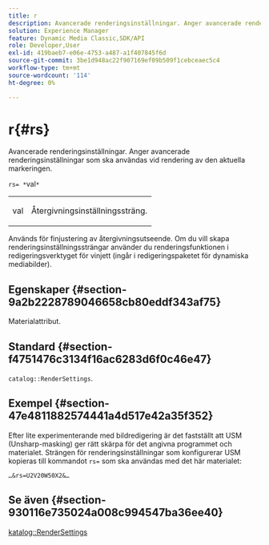 ```yaml
---
title: r
description: Avancerade renderingsinställningar. Anger avancerade renderingsinställningar som ska användas vid rendering av den aktuella markeringen.
solution: Experience Manager
feature: Dynamic Media Classic,SDK/API
role: Developer,User
exl-id: 419baeb7-e06e-4753-a487-a1f407845f6d
source-git-commit: 3be1d948ac22f907169ef09b509f1cebceaec5c4
workflow-type: tm+mt
source-wordcount: '114'
ht-degree: 0%

---
```


# r{#rs}

Avancerade renderingsinställningar. Anger avancerade renderingsinställningar som ska användas vid rendering av den aktuella markeringen.

`rs= *`val`*`

<table id="simpletable_4B028996E5824FC18B9749D1A6A3C2E3"> 
 <tr class="strow"> 
  <td class="stentry"> <p><span class="varname"> val</span> </p> </td> 
  <td class="stentry"> <p>Återgivningsinställningssträng. </p></td> 
 </tr> 
</table>

Används för finjustering av återgivningsutseende. Om du vill skapa renderingsinställningssträngar använder du renderingsfunktionen i redigeringsverktyget för vinjett (ingår i redigeringspaketet för dynamiska mediabilder).

## Egenskaper {#section-9a2b2228789046658cb80eddf343af75}

Materialattribut.

## Standard {#section-f4751476c3134f16ac6283d6f0c46e47}

`catalog::RenderSettings`.

## Exempel {#section-47e4811882574441a4d517e42a35f352}

Efter lite experimenterande med bildredigering är det fastställt att USM (Unsharp-masking) ger rätt skärpa för det angivna programmet och materialet. Strängen för renderingsinställningar som konfigurerar USM kopieras till kommandot `rs=` som ska användas med det här materialet:

`…&rs=U2V20W50X2&…`

## Se även {#section-930116e735024a008c994547ba36ee40}

[katalog::RenderSettings](../../../../../ir-api/material-cat/image-rendering-api-ref/c-ir-material-catalog/c-ir-material-data-reference/r-ir-rendersettings-dataref.md#reference-9ce753ae4096455eadcc12ac064de711)
